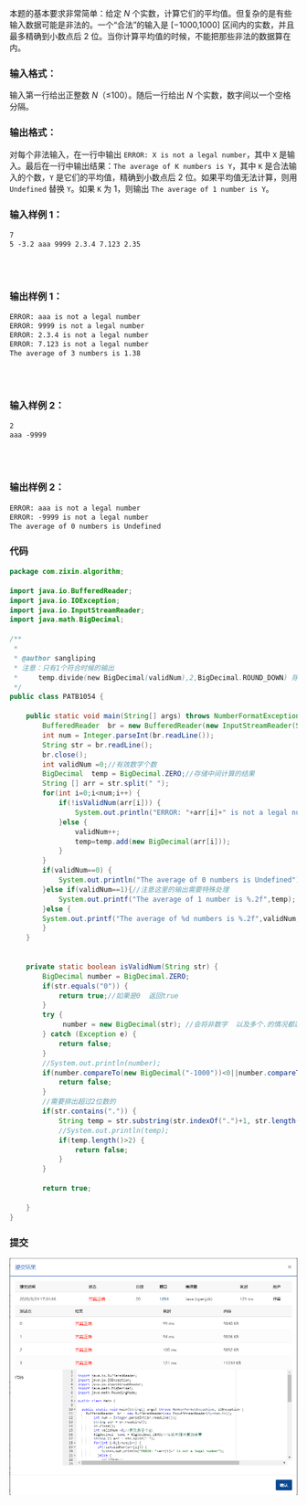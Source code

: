 本题的基本要求非常简单：给定 *N* 个实数，计算它们的平均值。但复杂的是有些输入数据可能是非法的。一个“合法”的输入是 [−1000,1000] 区间内的实数，并且最多精确到小数点后 2 位。当你计算平均值的时候，不能把那些非法的数据算在内。

### 输入格式：

输入第一行给出正整数 *N*（≤100）。随后一行给出 *N* 个实数，数字间以一个空格分隔。

### 输出格式：

对每个非法输入，在一行中输出 `ERROR: X is not a legal number`，其中 `X` 是输入。最后在一行中输出结果：`The average of K numbers is Y`，其中 `K` 是合法输入的个数，`Y` 是它们的平均值，精确到小数点后 2 位。如果平均值无法计算，则用 `Undefined` 替换 `Y`。如果 `K` 为 1，则输出 `The average of 1 number is Y`。

### 输入样例 1：

```in
7
5 -3.2 aaa 9999 2.3.4 7.123 2.35

      
    
```

### 输出样例 1：

```out
ERROR: aaa is not a legal number
ERROR: 9999 is not a legal number
ERROR: 2.3.4 is not a legal number
ERROR: 7.123 is not a legal number
The average of 3 numbers is 1.38

      
    
```

### 输入样例 2：

```in
2
aaa -9999

      
    
```

### 输出样例 2：

```out
ERROR: aaa is not a legal number
ERROR: -9999 is not a legal number
The average of 0 numbers is Undefined
```

### 代码

```java
package com.zixin.algorithm;

import java.io.BufferedReader;
import java.io.IOException;
import java.io.InputStreamReader;
import java.math.BigDecimal;

/**
 * 
 * @author sangliping
 * 注意：只有1个符合时候的输出
 *     temp.divide(new BigDecimal(validNum),2,BigDecimal.ROUND_DOWN) 除不尽的情况的保留小数位情况 ROUND_DOWN表示直接去掉多余的小数位
 */
public class PATB1054 {

	public static void main(String[] args) throws NumberFormatException, IOException {
		BufferedReader  br = new BufferedReader(new InputStreamReader(System.in));
        int num = Integer.parseInt(br.readLine());
        String str = br.readLine();
        br.close();
        int validNum =0;//有效数字个数
        BigDecimal  temp = BigDecimal.ZERO;//存储中间计算的结果
        String [] arr = str.split(" ");
        for(int i=0;i<num;i++) {
        	if(!isValidNum(arr[i])) {
        		System.out.println("ERROR: "+arr[i]+" is not a legal number");
        	}else {
        		validNum++;
        		temp=temp.add(new BigDecimal(arr[i]));
        	}
        }
        if(validNum==0) {
        	System.out.println("The average of 0 numbers is Undefined");
        }else if(validNum==1){//注意这里的输出需要特殊处理
        	System.out.printf("The average of 1 number is %.2f",temp);
        }else {
        System.out.printf("The average of %d numbers is %.2f",validNum,temp.divide(new BigDecimal(validNum),2,BigDecimal.ROUND_DOWN));
        }
	}

	
	private static boolean isValidNum(String str) {
		BigDecimal number = BigDecimal.ZERO;
		if(str.equals("0")) {
			return true;//如果是0  返回true
		}
		try {
			 number = new BigDecimal(str); //会将非数字  以及多个.的情况都过滤掉的
		} catch (Exception e) {
			return false;
		}
		//System.out.println(number);
		if(number.compareTo(new BigDecimal("-1000"))<0||number.compareTo(new BigDecimal("1000"))>0) {
			return false;
		}
		//需要排出超过2位数的
		if(str.contains(".")) {
			String temp = str.substring(str.indexOf(".")+1, str.length());
			//System.out.println(temp);
			if(temp.length()>2) {
				return false;
			}
		}
		
		return true;
		
	}
}

```

### 提交

![PATB1054提交](image/PATB1054提交.png)